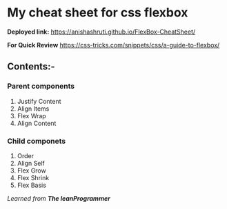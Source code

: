 # My cheat sheet for css flexbox
**Deployed link:**
https://anishashruti.github.io/FlexBox-CheatSheet/

**For Quick Review**
https://css-tricks.com/snippets/css/a-guide-to-flexbox/

## Contents:-

### Parent components
1. Justify Content
2. Align Items
3. Flex Wrap
4. Align Content

### Child componets
1. Order
2. Align Self
3. Flex Grow
4. Flex Shrink
5. Flex Basis

*Learned from **The leanProgrammer***


